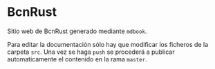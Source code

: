 # BcnRust

Sitio web de BcnRust generado mediante `mdbook`.

Para editar la documentación sólo hay que modificar los ficheros de la carpeta `src`. Una vez se haga `push` se procederá a publicar automaticamente el contenido en la rama `master`.
